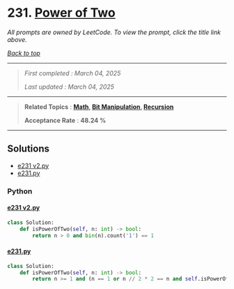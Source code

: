 # 231. [Power of Two](<https://leetcode.com/problems/power-of-two>)

*All prompts are owned by LeetCode. To view the prompt, click the title link above.*

*[Back to top](<../README.md>)*

------

> *First completed : March 04, 2025*
>
> *Last updated : March 04, 2025*

------

> **Related Topics** : **[Math](<by_topic/Math.md>), [Bit Manipulation](<by_topic/Bit Manipulation.md>), [Recursion](<by_topic/Recursion.md>)**
>
> **Acceptance Rate** : **48.24 %**

------

## Solutions

- [e231 v2.py](<../my-submissions/e231 v2.py>)
- [e231.py](<../my-submissions/e231.py>)
### Python
#### [e231 v2.py](<../my-submissions/e231 v2.py>)
```Python
class Solution:
    def isPowerOfTwo(self, n: int) -> bool:
        return n > 0 and bin(n).count('1') == 1
```

#### [e231.py](<../my-submissions/e231.py>)
```Python
class Solution:
    def isPowerOfTwo(self, n: int) -> bool:
        return n >= 1 and (n == 1 or n // 2 * 2 == n and self.isPowerOfTwo(n // 2))
```

